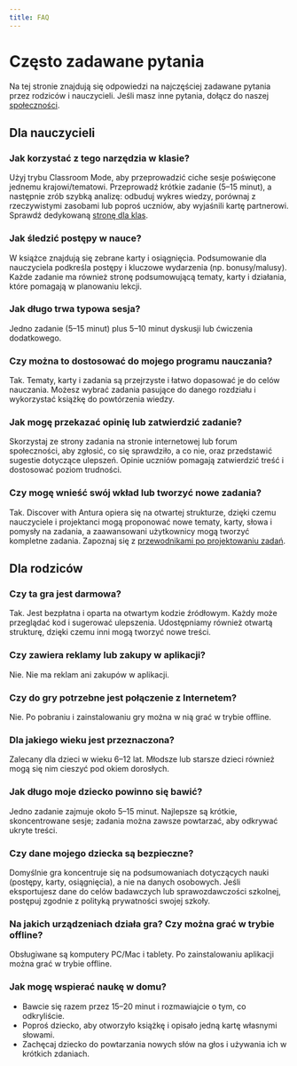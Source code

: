 ```yaml
---
title: FAQ
---
```


# Często zadawane pytania

Na tej stronie znajdują się odpowiedzi na najczęściej zadawane pytania przez rodziców i nauczycieli.
Jeśli masz inne pytania, dołącz do naszej [społeczności](https://antura.discourse.group). 

## Dla nauczycieli

### Jak korzystać z tego narzędzia w klasie?

Użyj trybu Classroom Mode, aby przeprowadzić ciche sesje poświęcone jednemu krajowi/tematowi. Przeprowadź krótkie zadanie (5–15 minut), a następnie zrób szybką analizę: odbuduj wykres wiedzy, porównaj z rzeczywistymi zasobami lub poproś uczniów, aby wyjaśnili kartę partnerowi.  
Sprawdź dedykowaną [stronę dla klas](./classroom_guide.md).

### Jak śledzić postępy w nauce?

W książce znajdują się zebrane karty i osiągnięcia. Podsumowanie dla nauczyciela podkreśla postępy i kluczowe wydarzenia (np. bonusy/malusy). Każde zadanie ma również stronę podsumowującą tematy, karty i działania, które pomagają w planowaniu lekcji.

### Jak długo trwa typowa sesja?

Jedno zadanie (5–15 minut) plus 5–10 minut dyskusji lub ćwiczenia dodatkowego.

### Czy można to dostosować do mojego programu nauczania?

Tak. Tematy, karty i zadania są przejrzyste i łatwo dopasować je do celów nauczania. Możesz wybrać zadania pasujące do danego rozdziału i wykorzystać książkę do powtórzenia wiedzy.

### Jak mogę przekazać opinię lub zatwierdzić zadanie?

Skorzystaj ze strony zadania na stronie internetowej lub forum społeczności, aby zgłosić, co się sprawdziło, a co nie, oraz przedstawić sugestie dotyczące ulepszeń. Opinie uczniów pomagają zatwierdzić treść i dostosować poziom trudności.

### Czy mogę wnieść swój wkład lub tworzyć nowe zadania?

Tak. Discover with Antura opiera się na otwartej strukturze, dzięki czemu nauczyciele i projektanci mogą proponować nowe tematy, karty, słowa i pomysły na zadania, a zaawansowani użytkownicy mogą tworzyć kompletne zadania.
Zapoznaj się z [przewodnikami po projektowaniu zadań](../dev/quest-design/index.md).

## Dla rodziców

### Czy ta gra jest darmowa?

Tak. Jest bezpłatna i oparta na otwartym kodzie źródłowym. Każdy może przeglądać kod i sugerować ulepszenia. Udostępniamy również otwartą strukturę, dzięki czemu inni mogą tworzyć nowe treści.

### Czy zawiera reklamy lub zakupy w aplikacji?

Nie. Nie ma reklam ani zakupów w aplikacji.

### Czy do gry potrzebne jest połączenie z Internetem?

Nie. Po pobraniu i zainstalowaniu gry można w nią grać w trybie offline.

### Dla jakiego wieku jest przeznaczona?

Zalecany dla dzieci w wieku 6–12 lat. Młodsze lub starsze dzieci również mogą się nim cieszyć pod okiem dorosłych.

### Jak długo moje dziecko powinno się bawić?

Jedno zadanie zajmuje około 5–15 minut. Najlepsze są krótkie, skoncentrowane sesje; zadania można zawsze powtarzać, aby odkrywać ukryte treści.

### Czy dane mojego dziecka są bezpieczne?

Domyślnie gra koncentruje się na podsumowaniach dotyczących nauki (postępy, karty, osiągnięcia), a nie na danych osobowych. Jeśli eksportujesz dane do celów badawczych lub sprawozdawczości szkolnej, postępuj zgodnie z polityką prywatności swojej szkoły.

### Na jakich urządzeniach działa gra? Czy można grać w trybie offline?

Obsługiwane są komputery PC/Mac i tablety. Po zainstalowaniu aplikacji można grać w trybie offline.

### Jak mogę wspierać naukę w domu?

- Bawcie się razem przez 15–20 minut i rozmawiajcie o tym, co odkryliście.
- Poproś dziecko, aby otworzyło książkę i opisało jedną kartę własnymi słowami.
- Zachęcaj dziecko do powtarzania nowych słów na głos i używania ich w krótkich zdaniach.
